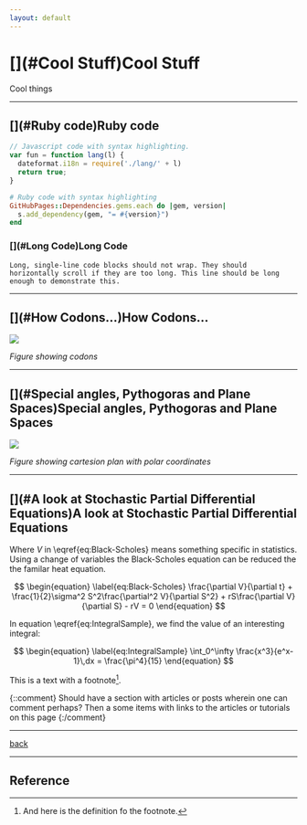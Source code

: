 ```yaml
---
layout: default
---
```


# [](#Cool Stuff)Cool Stuff

Cool things

* * *
## [](#Ruby code)Ruby code

```js
// Javascript code with syntax highlighting.
var fun = function lang(l) {
  dateformat.i18n = require('./lang/' + l)
  return true;
}
```

```ruby
# Ruby code with syntax highlighting
GitHubPages::Dependencies.gems.each do |gem, version|
  s.add_dependency(gem, "= #{version}")
end
```
### [](#Long Code)Long Code
```
Long, single-line code blocks should not wrap. They should horizontally scroll if they are too long. This line should be long enough to demonstrate this.
```

* * *
## [](#How Codons...)How Codons...

![](https://cdn.rawgit.com/HelloBeastie/HelloBeastie.github.io/master/_includes/Bio.svg)

*Figure showing codons*

* * *
## [](#Special angles, Pythogoras and Plane Spaces)Special angles, Pythogoras and Plane Spaces

![](https://cdn.rawgit.com/HelloBeastie/HelloBeastie.github.io/master/_includes/Maths.svg)

*Figure showing cartesion plan with polar coordinates*

* * *
## [](#A look at Stochastic Partial Differential Equations)A look at Stochastic Partial Differential Equations

Where $V$ in \eqref{eq:Black-Scholes} means something specific in statistics. Using a change of variables the Black-Scholes equation can be reduced the the familar heat equation.

$$
\begin{equation}
  \label{eq:Black-Scholes}
  \frac{\partial V}{\partial t} + \frac{1}{2}\sigma^2 S^2\frac{\partial^2 V}{\partial S^2} + rS\frac{\partial V}{\partial S} - rV = 0
\end{equation}
$$

In equation \eqref{eq:IntegralSample}, we find the value of an
interesting integral:

$$
\begin{equation}
  \label{eq:IntegralSample}
  \int_0^\infty \frac{x^3}{e^x-1}\,dx = \frac{\pi^4}{15}
\end{equation}
$$

This is a text with a footnote[^1].

{::comment}
Should have a section with articles or posts wherein one can comment perhaps? Then a some items with links to the articles or tutorials on this page
{:/comment}

* * *
[back](./)

* * *
## [](#Reference)Reference

[^1]: And here is the definition fo the footnote.
